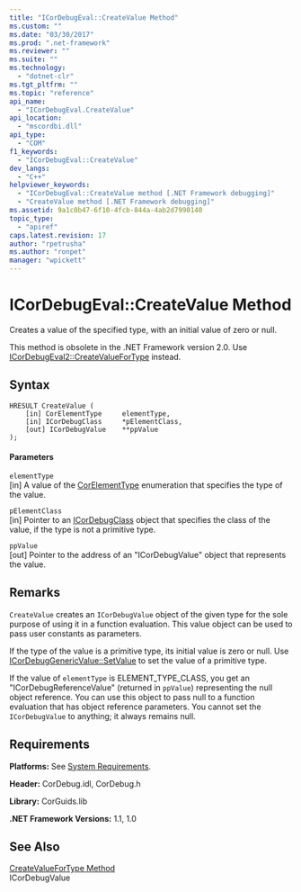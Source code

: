 ```yaml
---
title: "ICorDebugEval::CreateValue Method"
ms.custom: ""
ms.date: "03/30/2017"
ms.prod: ".net-framework"
ms.reviewer: ""
ms.suite: ""
ms.technology: 
  - "dotnet-clr"
ms.tgt_pltfrm: ""
ms.topic: "reference"
api_name: 
  - "ICorDebugEval.CreateValue"
api_location: 
  - "mscordbi.dll"
api_type: 
  - "COM"
f1_keywords: 
  - "ICorDebugEval::CreateValue"
dev_langs: 
  - "C++"
helpviewer_keywords: 
  - "ICorDebugEval::CreateValue method [.NET Framework debugging]"
  - "CreateValue method [.NET Framework debugging]"
ms.assetid: 9a1c0b47-6f10-4fcb-844a-4ab2d7990140
topic_type: 
  - "apiref"
caps.latest.revision: 17
author: "rpetrusha"
ms.author: "ronpet"
manager: "wpickett"
---
```

# ICorDebugEval::CreateValue Method
Creates a value of the specified type, with an initial value of zero or null.  
  
 This method is obsolete in the .NET Framework version 2.0. Use [ICorDebugEval2::CreateValueForType](../../../../docs/framework/unmanaged-api/debugging/icordebugeval2-createvaluefortype-method.md) instead.  
  
## Syntax  
  
```  
HRESULT CreateValue (  
    [in] CorElementType     elementType,  
    [in] ICorDebugClass     *pElementClass,  
    [out] ICorDebugValue    **ppValue  
);  
```  
  
#### Parameters  
 `elementType`  
 [in] A value of the [CorElementType](../../../../docs/framework/unmanaged-api/metadata/corelementtype-enumeration.md) enumeration that specifies the type of the value.  
  
 `pElementClass`  
 [in] Pointer to an [ICorDebugClass](../../../../docs/framework/unmanaged-api/debugging/icordebugclass-interface.md) object that specifies the class of the value, if the type is not a primitive type.  
  
 `ppValue`  
 [out] Pointer to the address of an "ICorDebugValue" object that represents the value.  
  
## Remarks  
 `CreateValue` creates an `ICorDebugValue` object of the given type for the sole purpose of using it in a function evaluation. This value object can be used to pass user constants as parameters.  
  
 If the type of the value is a primitive type, its initial value is zero or null. Use [ICorDebugGenericValue::SetValue](../../../../docs/framework/unmanaged-api/debugging/icordebuggenericvalue-setvalue-method.md) to set the value of a primitive type.  
  
 If the value of `elementType` is ELEMENT_TYPE_CLASS, you get an "ICorDebugReferenceValue" (returned in `ppValue`) representing the null object reference. You can use this object to pass null to a function evaluation that has object reference parameters. You cannot set the `ICorDebugValue` to anything; it always remains null.  
  
## Requirements  
 **Platforms:** See [System Requirements](../../../../docs/framework/get-started/system-requirements.md).  
  
 **Header:** CorDebug.idl, CorDebug.h  
  
 **Library:** CorGuids.lib  
  
 **.NET Framework Versions:** 1.1, 1.0  
  
## See Also  
    
 [CreateValueForType Method](../../../../docs/framework/unmanaged-api/debugging/icordebugeval2-createvaluefortype-method.md)   
 ICorDebugValue
